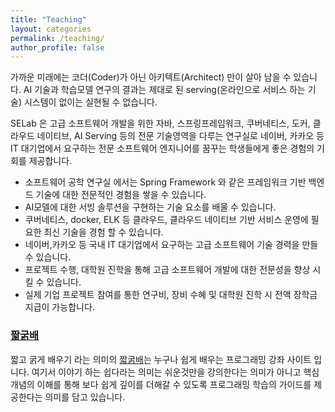 ```yaml
---
title: "Teaching"
layout: categories
permalink: /teaching/
author_profile: false
---
```

가까운 미래에는 코더(Coder)가 아닌 아키텍트(Architect) 만이 살아 남을 수 있습니다.
AI 기술과 학습모델 연구의 결과는 제대로 된 serving(온라인으로 서비스 하는 기술) 시스템이 없이는 실현될 수 없습니다.

SELab 은 고급 소프트웨어 개발을 위한 자바, 스프링프레임워크, 쿠버네티스, 도커, 클라우드 네이티브, AI Serving 등의 전문 기술영역을 다루는 연구실로 네이버, 카카오 등 IT 대기업에서 요구하는 전문 소프트웨어 엔지니어를 꿈꾸는 학생들에게 좋은 경험의 기회를 제공합니다.

- 소프트웨어 공학 연구실 에서는 Spring Framework 와 같은 프레임워크 기반 백엔드 기술에 대한 전문적인 경험을 쌓을 수 있습니다.
- AI모델에 대한 서빙 솔루션을 구현하는 기술 요소를 배울 수 있습니다.
- 쿠버네티스, docker, ELK 등 클라우드, 클라우드 네이티브 기반 서비스 운영에 필요한 최신 기술을 경험 할 수 있습니다.
- 네이버,카카오 등 국내 IT 대기업에서 요구하는 고급 소프트웨어 기술 경력을 만들 수 있습니다.
- 프로젝트 수행, 대학원 진학을 통해 고급 소프트웨어 개발에 대한 전문성을 향상 시킬 수 있습니다.
- 실제 기업 프로젝트 참여를 통한 연구비, 장비 수혜 및 대학원 진학 시 전액 장학금 지급이 가능합니다.

<h3><a href="https://dinfree.com/">짧굵배</a></h3>
짧고 굵게 배우기 라는 의미의 <a href="https://dinfree.com/">짧굵배</a>는 누구나 쉽게 배우는 프로그래밍 강좌 사이트 입니다. 여기서 이야기 하는 쉽다라는 의미는 쉬운것만을 강의한다는 의미가 아니고 핵심 개념의 이해를 통해 보다 쉽게 깊이를 더해갈 수 있도록 프로그래밍 학습의 가이드를 제공한다는 의미를 담고 있습니다.

